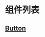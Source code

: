 <!--
 * @Author: meetqy
 * @since: 2019-09-02 16:03:22
 * @lastTime: 2019-09-02 16:04:38
 * @LastEditors: meetqy
 -->
# 组件列表

## [Button](./button/readme.md)